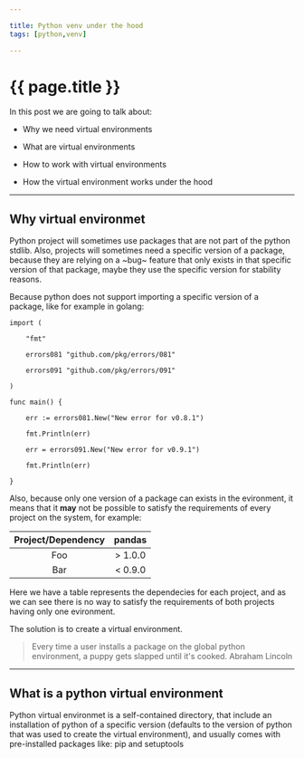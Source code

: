 ```yaml
---

title: Python venv under the hood
tags: [python,venv]

---
```


# {{ page.title }}

In this post we are going to talk about:

* Why we need virtual environments

* What are virtual environments

* How to work with virtual environments

* How the virtual environment works under the hood

---

## Why virtual environmet

Python project will sometimes use packages that are not part of the python stdlib.
Also, projects will sometimes need a specific version of a package, because they are relying on a ~bug~ feature that only exists in that specific version of that package, maybe they use the specific version for stability reasons.

Because python does not support importing a specific version of a package, like for example in golang:

```golang
import (

    "fmt"

    errors081 "github.com/pkg/errors/081"

    errors091 "github.com/pkg/errors/091"

)

func main() {

    err := errors081.New("New error for v0.8.1")

    fmt.Println(err)

    err = errors091.New("New error for v0.9.1")

    fmt.Println(err)

}
```

Also, because only one version of a package can exists in the evironment, it means that it **may** not be possible to satisfy the requirements of every project on the system, for example:

| Project/Dependency | pandas |
| :-: | :-: |
| Foo | > 1.0.0 |
| Bar | < 0.9.0 |

Here we have a table represents the dependecies for each project, and as we can see there is no way to satisfy the requirements of both projects having only one evironment.

The solution is to create a virtual environment.

> Every time a user installs a package on the global python environment, a puppy gets slapped until it's cooked. Abraham Lincoln

---

## What is a python virtual environment

Python virtual environmet is a self-contained directory, that include an installation of python of a specific version (defaults to the version of python that was used to create the virtual environment), and usually comes with pre-installed packages like: pip and setuptools
